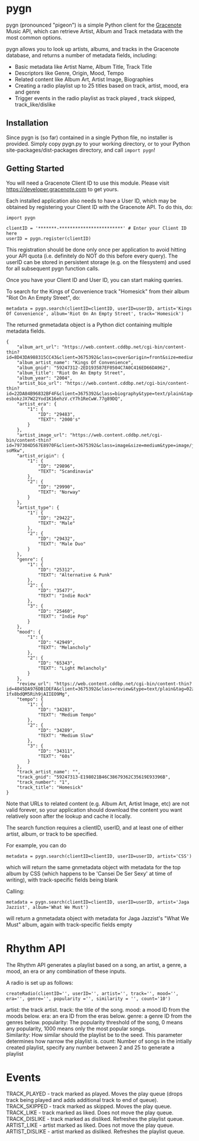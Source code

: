 # pygn

pygn (pronounced "pigeon") is a simple Python client for the <a href="http://www.gracenote.com">Gracenote</a> Music API, which can retrieve Artist, Album and Track metadata with the most common options.

pygn allows you to look up artists, albums, and tracks in the Gracenote database, and returns a number of metadata fields, including:

* Basic metadata like Artist Name, Album Title, Track Title
* Descriptors like Genre, Origin, Mood, Tempo
* Related content like Album Art, Artist Image, Biographies
* Creating a radio playlist up to 25 titles based on track, artist, mood, era and genre
* Trigger events in the radio playlist as track played , track skipped, track_like/dislike
 

## Installation

Since pygn is (so far) contained in a single Python file, no installer is provided. Simply copy pygn.py to your working directory, or to your Python site-packages/dist-packages directory, and call `import pygn`!

## Getting Started

You will need a Gracenote Client ID to use this module. Please visit https://developer.gracenote.com to get yours.

Each installed application also needs to have a User ID, which may be obtained by registering your Client ID with the Gracenote API. To do this, do:

	import pygn

	clientID = '*******-************************' # Enter your Client ID here
	userID = pygn.register(clientID)

This registration should be done only once per application to avoid hitting your API quota (i.e. definitely do NOT do this before every query). The userID can be stored in persistent storage (e.g. on the filesystem) and used for all subsequent pygn function calls.

Once you have your Client ID and User ID, you can start making queries.

To search for the Kings of Convenience track "Homesick" from their album "Riot On An Empty Street", do:

	metadata = pygn.search(clientID=clientID, userID=userID, artist='Kings Of Convenience', album='Riot On An Empty Street', track='Homesick')

The returned gnmetadata object is a Python dict containing multiple metadata fields.
	
	{
	    "album_art_url": "https://web.content.cddbp.net/cgi-bin/content-thin?id=8D43DA988315CC43&client=3675392&class=cover&origin=front&size=medium&type=image/jpeg&tag=02EtNKHYoxbmX81TvhkE3fi9TqbeRGUtLtq0..8BHgwpPbeO8Qr83xuw", 
	    "album_artist_name": "Kings Of Convenience", 
	    "album_gnid": "59247312-2ED193587EF0504C7A0C416ED66DA962", 
	    "album_title": "Riot On An Empty Street", 
	    "album_year": "2004", 
	    "artist_bio_url": "https://web.content.cddbp.net/cgi-bin/content-thin?id=22DA84B96832BF4F&client=3675392&class=biography&type=text/plain&tag=02UUefhCnS5BJ-esbokzJX7W22Yod1K16ehzV.cY7h1ReCwW.77g89DQ", 
	    "artist_era": {
	        "1": {
	            "ID": "29483", 
	            "TEXT": "2000's"
	        }
	    }, 
	    "artist_image_url": "https://web.content.cddbp.net/cgi-bin/content-thin?id=797304D567E8970F&client=3675392&class=image&size=medium&type=image/jpeg&tag=02pI.mKJmjXrmvZQ6Q18X8klZChtwp7oGtZDaoINl3OcH7owTe-soMkw", 
	    "artist_origin": {
	        "1": {
	            "ID": "29896", 
	            "TEXT": "Scandinavia"
	        }, 
	        "2": {
	            "ID": "29990", 
	            "TEXT": "Norway"
	        }
	    }, 
	    "artist_type": {
	        "1": {
	            "ID": "29422", 
	            "TEXT": "Male"
	        }, 
	        "2": {
	            "ID": "29432", 
	            "TEXT": "Male Duo"
	        }
	    }, 
	    "genre": {
	        "1": {
	            "ID": "25312", 
	            "TEXT": "Alternative & Punk"
	        }, 
	        "2": {
	            "ID": "35477", 
	            "TEXT": "Indie Rock"
	        }, 
	        "3": {
	            "ID": "25460", 
	            "TEXT": "Indie Pop"
	        }
	    }, 
	    "mood": {
	        "1": {
	            "ID": "42949", 
	            "TEXT": "Melancholy"
	        }, 
	        "2": {
	            "ID": "65343", 
	            "TEXT": "Light Melancholy"
	        }
	    }, 
	    "review_url": "https://web.content.cddbp.net/cgi-bin/content-thin?id=4045DA976DB1DEFA&client=3675392&class=review&type=text/plain&tag=02z.AZyq.HafSMqFFd.hLuKZpc.Vz8gOn-1fx8bdQM5Rih9jAIIEO9Mg", 
	    "tempo": {
	        "1": {
	            "ID": "34283", 
	            "TEXT": "Medium Tempo"
	        }, 
	        "2": {
	            "ID": "34289", 
	            "TEXT": "Medium Slow"
	        }, 
	        "3": {
	            "ID": "34311", 
	            "TEXT": "60s"
	        }
	    }, 
	    "track_artist_name": "", 
	    "track_gnid": "59247313-E198021B46C38679362C35619E93396B", 
	    "track_number": "1", 
	    "track_title": "Homesick"
	}
	
Note that URLs to related content (e.g. Album Art, Artist Image, etc) are not valid forever, so your application should download the content you want relatively soon after the lookup and cache it locally.

The search function requires a clientID, userID, and at least one of either artist, album, or track to be specified.

For example, you can do

	metadata = pygn.search(clientID=clientID, userID=userID, artist='CSS')

which will return the same gnmetadata object with metadata for the top album by CSS (which happens to be 'Cansei De Ser Sexy' at time of writing), with track-specific fields being blank

Calling:

	metadata = pygn.search(clientID=clientID, userID=userID, artist='Jaga Jazzist', album='What We Must')

will return a gnmetadata object with metadata for Jaga Jazzist's "What We Must" album, again with track-specific fields empty

# Rhythm API 
The Rhythm API generates a playlist based on a song, an artist, a genre, a mood, an era or any combination of these inputs.

A radio is set up as follows:

    createRadio(clientID='', userID='', artist='', track='', mood='', era='', genre='', popularity ='', similarity = '', count='10')

artist: the track artist. 
track: the title of the song. 
mood: a mood ID from the moods below. 
era: an era ID from the eras below. 
genre: a genre ID from the genres below. 
popularity: The popularity threshold of the song, 0 means any popularity, 1000 means only the most popular songs.  
Similarity: How similar should the playlist be to the seed. This parameter determines how narrow the playlist is. 
count: Number of songs in the intially created playlist, specify any number between 2 and 25 to generate a playlist

# Events 
TRACK_PLAYED - track marked as played. Moves the play queue (drops track being played and adds additional track to end of queue). 
TRACK_SKIPPED - track marked as skipped. Moves the play queue.  
TRACK_LIKE - track marked as liked. Does not move the play queue.  
TRACK_DISLIKE - track marked as disliked. Refreshes the playlist queue.  
ARTIST_LIKE - artist marked as liked. Does not move the play queue.  
ARTIST_DISLIKE  - artist marked as disliked. Refreshes the playlist queue.  


